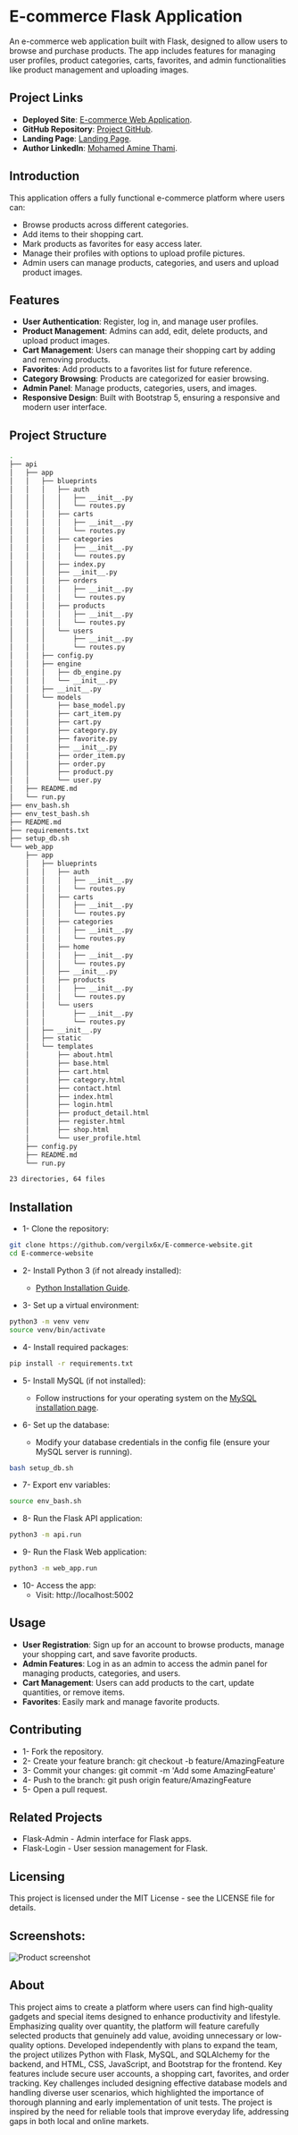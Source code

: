 # E-commerce Flask Application

An e-commerce web application built with Flask, designed to allow users to browse and purchase products. The app includes features for managing user profiles, product categories, carts, favorites, and admin functionalities like product management and uploading images.

## Project Links

- **Deployed Site**: [E-commerce Web Application](https://www.developmentenv.tech/home).
- **GitHub Repository**: [Project GitHub](https://github.com/vergilx6x/E-commerce-v2.git).
- **Landing Page**: [Landing Page](https://vergilx6x.github.io/E-commerce-v2/).
- **Author LinkedIn**: [Mohamed Amine Thami](https://www.linkedin.com/in/mohamed-amine-thami-526b9b280/).

## Introduction

This application offers a fully functional e-commerce platform where users can:

- Browse products across different categories.
- Add items to their shopping cart.
- Mark products as favorites for easy access later.
- Manage their profiles with options to upload profile pictures.
- Admin users can manage products, categories, and users and upload product images.

## Features
- **User Authentication**: Register, log in, and manage user profiles.
- **Product Management**: Admins can add, edit, delete products, and upload product images.
- **Cart Management**: Users can manage their shopping cart by adding and removing products.
- **Favorites**: Add products to a favorites list for future reference.
- **Category Browsing**: Products are categorized for easier browsing.
- **Admin Panel**: Manage products, categories, users, and images.
- **Responsive Design**: Built with Bootstrap 5, ensuring a responsive and modern user interface.

## Project Structure

```bash
.
├── api
│   ├── app
│   │   ├── blueprints
│   │   │   ├── auth
│   │   │   │   ├── __init__.py
│   │   │   │   └── routes.py
│   │   │   ├── carts
│   │   │   │   ├── __init__.py
│   │   │   │   └── routes.py
│   │   │   ├── categories
│   │   │   │   ├── __init__.py
│   │   │   │   └── routes.py
│   │   │   ├── index.py
│   │   │   ├── __init__.py
│   │   │   ├── orders
│   │   │   │   ├── __init__.py
│   │   │   │   └── routes.py
│   │   │   ├── products
│   │   │   │   ├── __init__.py
│   │   │   │   └── routes.py
│   │   │   └── users
│   │   │       ├── __init__.py
│   │   │       └── routes.py
│   │   ├── config.py
│   │   ├── engine
│   │   │   ├── db_engine.py
│   │   │   └── __init__.py
│   │   ├── __init__.py
│   │   └── models
│   │       ├── base_model.py
│   │       ├── cart_item.py
│   │       ├── cart.py
│   │       ├── category.py
│   │       ├── favorite.py
│   │       ├── __init__.py
│   │       ├── order_item.py
│   │       ├── order.py
│   │       ├── product.py
│   │       └── user.py
│   ├── README.md
│   └── run.py
├── env_bash.sh
├── env_test_bash.sh
├── README.md
├── requirements.txt
├── setup_db.sh
└── web_app
    ├── app
    │   ├── blueprints
    │   │   ├── auth
    │   │   │   ├── __init__.py
    │   │   │   └── routes.py
    │   │   ├── carts
    │   │   │   ├── __init__.py
    │   │   │   └── routes.py
    │   │   ├── categories
    │   │   │   ├── __init__.py
    │   │   │   └── routes.py
    │   │   ├── home
    │   │   │   ├── __init__.py
    │   │   │   └── routes.py
    │   │   ├── __init__.py
    │   │   ├── products
    │   │   │   ├── __init__.py
    │   │   │   └── routes.py
    │   │   └── users
    │   │       ├── __init__.py
    │   │       └── routes.py
    │   ├── __init__.py
    │   ├── static
    │   └── templates
    │       ├── about.html
    │       ├── base.html
    │       ├── cart.html
    │       ├── category.html
    │       ├── contact.html
    │       ├── index.html
    │       ├── login.html
    │       ├── product_detail.html
    │       ├── register.html
    │       ├── shop.html
    │       └── user_profile.html
    ├── config.py
    ├── README.md
    └── run.py

23 directories, 64 files

```

## Installation

- 1- Clone the repository:
```bash
git clone https://github.com/vergilx6x/E-commerce-website.git
cd E-commerce-website
```

- 2- Install Python 3 (if not already installed):
  - [Python Installation Guide](https://www.python.org/downloads/).

- 3- Set up a virtual environment:
```bash
python3 -m venv venv
source venv/bin/activate
```

- 4- Install required packages:
```bash
pip install -r requirements.txt
```
- 5- Install MySQL (if not installed):
  - Follow instructions for your operating system on the [MySQL installation page](https://dev.mysql.com/doc/mysql-installation-excerpt/5.7/en/).

- 6- Set up the database:
  - Modify your database credentials in the config file (ensure your MySQL server is running).
```bash
bash setup_db.sh
```
- 7- Export env variables:
```bash
source env_bash.sh
```

- 8- Run the Flask API application:
```bash
python3 -m api.run
```

- 9- Run the Flask Web application:
```bash
python3 -m web_app.run
```

- 10- Access the app:
  - Visit: http://localhost:5002
  
## Usage

- **User Registration**: Sign up for an account to browse products, manage your shopping cart, and save favorite products.
- **Admin Features**: Log in as an admin to access the admin panel for managing products, categories, and users.
- **Cart Management**: Users can add products to the cart, update quantities, or remove items.
- **Favorites**: Easily mark and manage favorite products.

## Contributing
- 1- Fork the repository.
- 2- Create your feature branch: git checkout -b feature/AmazingFeature
- 3- Commit your changes: git commit -m 'Add some AmazingFeature'
- 4- Push to the branch: git push origin feature/AmazingFeature
- 5- Open a pull request.

## Related Projects
- Flask-Admin - Admin interface for Flask apps.
- Flask-Login - User session management for Flask.

## Licensing

This project is licensed under the MIT License - see the LICENSE file for details.

## Screenshots:

![Product screenshot](./web_app/app/static/images/home_page1.png)

## About

This project aims to create a platform where users can find high-quality gadgets and special items designed to enhance productivity and lifestyle. Emphasizing quality over quantity, the platform will feature carefully selected products that genuinely add value, avoiding unnecessary or low-quality options. Developed independently with plans to expand the team, the project utilizes Python with Flask, MySQL, and SQLAlchemy for the backend, and HTML, CSS, JavaScript, and Bootstrap for the frontend. Key features include secure user accounts, a shopping cart, favorites, and order tracking. Key challenges included designing effective database models and handling diverse user scenarios, which highlighted the importance of thorough planning and early implementation of unit tests. The project is inspired by the need for reliable tools that improve everyday life, addressing gaps in both local and online markets.
